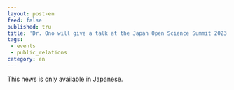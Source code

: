 ```yaml
---
layout: post-en
feed: false
published: tru
title: 'Dr. Ono will give a talk at the Japan Open Science Summit 2023 on 19 Jun. 2023. (in Japanese)'
tags:
 - events
 - public_relations
category: en
---
```

This news is only available in Japanese.
